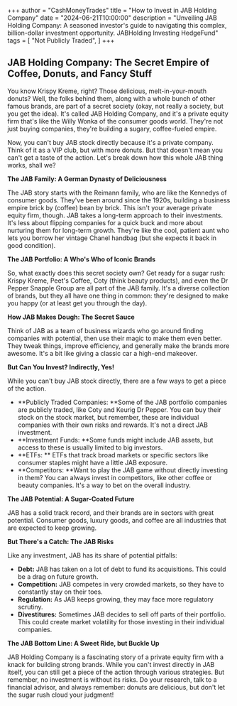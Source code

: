 +++
author = "CashMoneyTrades"
title = "How to Invest in JAB Holding Company"
date = "2024-06-21T10:00:00"
description = "Unveiling JAB Holding Company: A seasoned investor's guide to navigating this complex, billion-dollar investment opportunity. JABHolding Investing HedgeFund"
tags = [
    "Not Publicly Traded",
]
+++
        


##  JAB Holding Company: The Secret Empire of Coffee, Donuts, and Fancy Stuff

You know Krispy Kreme, right? Those delicious, melt-in-your-mouth donuts? Well, the folks behind them, along with a whole bunch of other famous brands, are part of a secret society (okay, not really a society, but you get the idea). It's called JAB Holding Company, and it's a private equity firm that's like the Willy Wonka of the consumer goods world. They're not just buying companies, they're building a sugary, coffee-fueled empire. 

Now, you can't buy JAB stock directly because it's a private company. Think of it as a VIP club, but with more donuts.  But that doesn't mean you can't get a taste of the action.  Let's break down how this whole JAB thing works, shall we?

**The JAB Family: A German Dynasty of Deliciousness**

The JAB story starts with the Reimann family, who are like the Kennedys of consumer goods. They've been around since the 1920s, building a business empire brick by (coffee) bean by brick.  This isn't your average private equity firm, though. JAB takes a long-term approach to their investments. It's less about flipping companies for a quick buck and more about nurturing them for long-term growth. They're like the cool, patient aunt who lets you borrow her vintage Chanel handbag (but she expects it back in good condition). 

**The JAB Portfolio: A Who's Who of Iconic Brands**

So, what exactly does this secret society own?  Get ready for a sugar rush: Krispy Kreme, Peet's Coffee, Coty (think beauty products), and even the Dr Pepper Snapple Group are all part of the JAB family.  It's a diverse collection of brands, but they all have one thing in common: they're designed to make you happy (or at least get you through the day).

**How JAB Makes Dough:  The Secret Sauce**

Think of JAB as a team of business wizards who go around finding companies with potential, then use their magic to make them even better.  They tweak things, improve efficiency, and generally make the brands more awesome.  It's a bit like giving a classic car a high-end makeover. 

**But Can You Invest?  Indirectly, Yes!**

While you can't buy JAB stock directly, there are a few ways to get a piece of the action. 

* **Publicly Traded Companies:  **Some of the JAB portfolio companies are publicly traded, like Coty and Keurig Dr Pepper. You can buy their stock on the stock market, but remember, these are individual companies with their own risks and rewards. It's not a direct JAB investment. 
* **Investment Funds:  **Some funds might include JAB assets, but access to these is usually limited to big investors.
* **ETFs: ** ETFs that track broad markets or specific sectors like consumer staples might have a little JAB exposure. 
* **Competitors: **Want to play the JAB game without directly investing in them? You can always invest in competitors, like other coffee or beauty companies. It's a way to bet on the overall industry.

**The JAB Potential:  A Sugar-Coated Future**

JAB has a solid track record, and their brands are in sectors with great potential.  Consumer goods, luxury goods, and coffee are all industries that are expected to keep growing. 

**But There's a Catch:  The JAB Risks**

Like any investment, JAB has its share of potential pitfalls:

* **Debt:** JAB has taken on a lot of debt to fund its acquisitions. This could be a drag on future growth.
* **Competition:**  JAB competes in very crowded markets, so they have to constantly stay on their toes.
* **Regulation:**  As JAB keeps growing, they may face more regulatory scrutiny.
* **Divestitures:**  Sometimes JAB decides to sell off parts of their portfolio. This could create market volatility for those investing in their individual companies.

**The JAB Bottom Line:  A Sweet Ride, but Buckle Up**

JAB Holding Company is a fascinating story of a private equity firm with a knack for building strong brands.  While you can't invest directly in JAB itself, you can still get a piece of the action through various strategies.  But remember, no investment is without its risks.  Do your research, talk to a financial advisor, and always remember: donuts are delicious, but don't let the sugar rush cloud your judgment! 

        